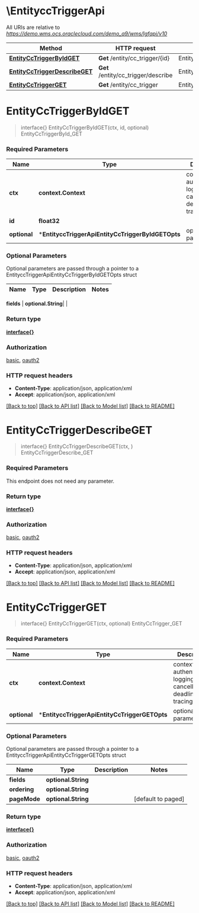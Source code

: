 # \EntityccTriggerApi

All URIs are relative to *https://demo.wms.ocs.oraclecloud.com/demo_a9/wms/lgfapi/v10*

Method | HTTP request | Description
------------- | ------------- | -------------
[**EntityCcTriggerByIdGET**](EntityccTriggerApi.md#EntityCcTriggerByIdGET) | **Get** /entity/cc_trigger/{id} | EntityCcTriggerById_GET
[**EntityCcTriggerDescribeGET**](EntityccTriggerApi.md#EntityCcTriggerDescribeGET) | **Get** /entity/cc_trigger/describe | EntityCcTriggerDescribe_GET
[**EntityCcTriggerGET**](EntityccTriggerApi.md#EntityCcTriggerGET) | **Get** /entity/cc_trigger | EntityCcTrigger_GET


# **EntityCcTriggerByIdGET**
> interface{} EntityCcTriggerByIdGET(ctx, id, optional)
EntityCcTriggerById_GET



### Required Parameters

Name | Type | Description  | Notes
------------- | ------------- | ------------- | -------------
 **ctx** | **context.Context** | context for authentication, logging, cancellation, deadlines, tracing, etc.
  **id** | **float32**|  | 
 **optional** | ***EntityccTriggerApiEntityCcTriggerByIdGETOpts** | optional parameters | nil if no parameters

### Optional Parameters
Optional parameters are passed through a pointer to a EntityccTriggerApiEntityCcTriggerByIdGETOpts struct

Name | Type | Description  | Notes
------------- | ------------- | ------------- | -------------

 **fields** | **optional.String**|  | 

### Return type

[**interface{}**](interface{}.md)

### Authorization

[basic](../README.md#basic), [oauth2](../README.md#oauth2)

### HTTP request headers

 - **Content-Type**: application/json, application/xml
 - **Accept**: application/json, application/xml

[[Back to top]](#) [[Back to API list]](../README.md#documentation-for-api-endpoints) [[Back to Model list]](../README.md#documentation-for-models) [[Back to README]](../README.md)

# **EntityCcTriggerDescribeGET**
> interface{} EntityCcTriggerDescribeGET(ctx, )
EntityCcTriggerDescribe_GET



### Required Parameters
This endpoint does not need any parameter.

### Return type

[**interface{}**](interface{}.md)

### Authorization

[basic](../README.md#basic), [oauth2](../README.md#oauth2)

### HTTP request headers

 - **Content-Type**: application/json, application/xml
 - **Accept**: application/json, application/xml

[[Back to top]](#) [[Back to API list]](../README.md#documentation-for-api-endpoints) [[Back to Model list]](../README.md#documentation-for-models) [[Back to README]](../README.md)

# **EntityCcTriggerGET**
> interface{} EntityCcTriggerGET(ctx, optional)
EntityCcTrigger_GET



### Required Parameters

Name | Type | Description  | Notes
------------- | ------------- | ------------- | -------------
 **ctx** | **context.Context** | context for authentication, logging, cancellation, deadlines, tracing, etc.
 **optional** | ***EntityccTriggerApiEntityCcTriggerGETOpts** | optional parameters | nil if no parameters

### Optional Parameters
Optional parameters are passed through a pointer to a EntityccTriggerApiEntityCcTriggerGETOpts struct

Name | Type | Description  | Notes
------------- | ------------- | ------------- | -------------
 **fields** | **optional.String**|  | 
 **ordering** | **optional.String**|  | 
 **pageMode** | **optional.String**|  | [default to paged]

### Return type

[**interface{}**](interface{}.md)

### Authorization

[basic](../README.md#basic), [oauth2](../README.md#oauth2)

### HTTP request headers

 - **Content-Type**: application/json, application/xml
 - **Accept**: application/json, application/xml

[[Back to top]](#) [[Back to API list]](../README.md#documentation-for-api-endpoints) [[Back to Model list]](../README.md#documentation-for-models) [[Back to README]](../README.md)

